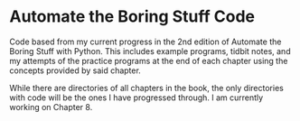# Automate the Boring Stuff Code

Code based from my current progress in the 2nd edition of Automate the Boring
Stuff with Python. This includes example programs, tidbit notes, and my
attempts of the practice programs at the end of each chapter using the concepts
provided by said chapter.

While there are directories of all chapters in the book, the only directories
with code will be the ones I have progressed through. I am currently working on
Chapter 8.
